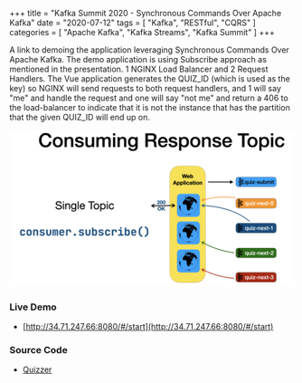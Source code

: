 +++
title = "Kafka Summit 2020 - Synchronous Commands Over Apache Kafka"
date = "2020-07-12"
tags = [ "Kafka", "RESTful", "CQRS" ]
categories = [ "Apache Kafka", "Kafka Streams", "Kafka Summit" ]
+++

A link to demoing the application leveraging Synchronous Commands Over Apache Kafka. The demo application
is using Subscribe approach as mentioned in the presentation. 1 NGINX Load Balancer and 2 Request Handlers.
The Vue application generates the QUIZ_ID (which is used as the key) so NGINX will send requests to both request
handlers, and 1 will say "me" and handle the request and one will say "not me" and return a 406 to the load-balancer
to indicate that it is not the instance that has the partition that the given QUIZ_ID will end up on.

![Subscribe](/static/images/ks2020.png)

### Live Demo

* [http://34.71.247.66:8080/#/start](http://34.71.247.66:8080/#/start)

### Source Code

* [Quizzer](http://github.com/nbuesing/quizzer)

